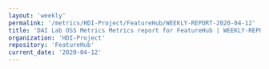```yaml
---
layout: 'weekly'
permalink: '/metrics/HDI-Project/FeatureHub/WEEKLY-REPORT-2020-04-12'
title: 'DAI Lab OSS Metrics Metrics report for FeatureHub | WEEKLY-REPORT-2020-04-12'
organization: 'HDI-Project'
repository: 'FeatureHub'
current_date: '2020-04-12'
---
```

